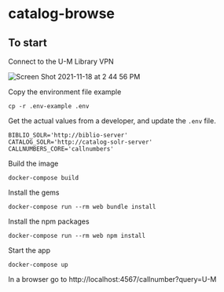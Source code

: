 # catalog-browse

## To start
Connect to the U-M Library VPN

![Screen Shot 2021-11-18 at 2 44 56 PM](https://user-images.githubusercontent.com/27687379/142486728-5fe21b80-b02c-4e89-a2ef-e74440e99bfa.png)

Copy the environment file example
```
cp -r .env-example .env
```

Get the actual values from a developer, and update the `.env` file.
```
BIBLIO_SOLR='http://biblio-server'
CATALOG_SOLR='http://catalog-solr-server'
CALLNUMBERS_CORE='callnumbers'
```

Build the image
```
docker-compose build
```

Install the gems
```
docker-compose run --rm web bundle install
```

Install the npm packages
```
docker-compose run --rm web npm install
```

Start the app
```
docker-compose up
```
In a browser go to http://localhost:4567/callnumber?query=U-M
